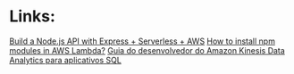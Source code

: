 # Links:

[Build a Node.js API with Express + Serverless + AWS](https://www.youtube.com/watch?v=lm7fn72eA8c&ab_channel=MichaelGuay)
[How to install npm modules in AWS Lambda?](https://www.youtube.com/watch?v=RnFowJ130pc&ab_channel=BiteSizeAcademy)
[Guia do desenvolvedor do Amazon Kinesis Data Analytics para aplicativos SQL](https://docs.aws.amazon.com/pt_br/kinesisanalytics/latest/dev/app-tworecordtypes.html)